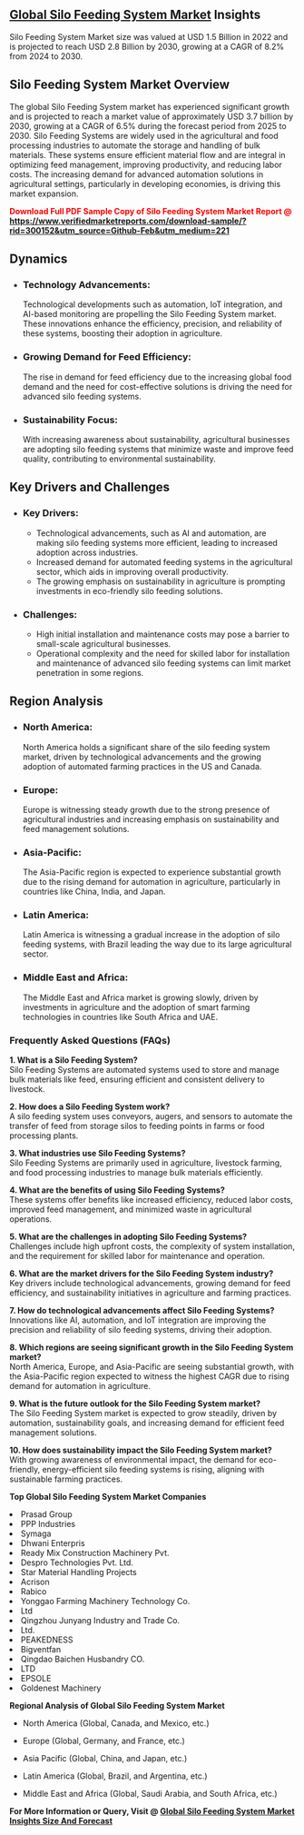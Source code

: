 <h2><a href="https://www.verifiedmarketreports.com/download-sample/?rid=300152&amp;utm_source=Github&amp;utm_medium=221" target="_blank">Global Silo Feeding System Market</a> Insights</h2><p>Silo Feeding System Market size was valued at USD 1.5 Billion in 2022 and is projected to reach USD 2.8 Billion by 2030, growing at a CAGR of 8.2% from 2024 to 2030.</p><p> <h2>Silo Feeding System Market Overview</h2> <p>The global Silo Feeding System market has experienced significant growth and is projected to reach a market value of approximately USD 3.7 billion by 2030, growing at a CAGR of 6.5% during the forecast period from 2025 to 2030. Silo Feeding Systems are widely used in the agricultural and food processing industries to automate the storage and handling of bulk materials. These systems ensure efficient material flow and are integral in optimizing feed management, improving productivity, and reducing labor costs. The increasing demand for advanced automation solutions in agricultural settings, particularly in developing economies, is driving this market expansion.</p> <p><strong><p><span class=""><span style="color: #ff0000;"><strong>Download Full PDF Sample Copy of Silo Feeding System Market Report</strong> @ </span><a href="https://www.verifiedmarketreports.com/download-sample/?rid=300152&amp;utm_source=Github-Feb&amp;utm_medium=221" target="_blank">https://www.verifiedmarketreports.com/download-sample/?rid=300152&amp;utm_source=Github-Feb&amp;utm_medium=221</a></span></p></strong></p> <h2>Dynamics</h2> <ul> <li><h3>Technology Advancements:</h3> Technological developments such as automation, IoT integration, and AI-based monitoring are propelling the Silo Feeding System market. These innovations enhance the efficiency, precision, and reliability of these systems, boosting their adoption in agriculture.</li> <li><h3>Growing Demand for Feed Efficiency:</h3> The rise in demand for feed efficiency due to the increasing global food demand and the need for cost-effective solutions is driving the need for advanced silo feeding systems.</li> <li><h3>Sustainability Focus:</h3> With increasing awareness about sustainability, agricultural businesses are adopting silo feeding systems that minimize waste and improve feed quality, contributing to environmental sustainability.</li> </ul> <h2>Key Drivers and Challenges</h2> <ul> <li><h3>Key Drivers:</h3> <ul> <li>Technological advancements, such as AI and automation, are making silo feeding systems more efficient, leading to increased adoption across industries.</li> <li>Increased demand for automated feeding systems in the agricultural sector, which aids in improving overall productivity.</li> <li>The growing emphasis on sustainability in agriculture is prompting investments in eco-friendly silo feeding solutions.</li> </ul> </li> <li><h3>Challenges:</h3> <ul> <li>High initial installation and maintenance costs may pose a barrier to small-scale agricultural businesses.</li> <li>Operational complexity and the need for skilled labor for installation and maintenance of advanced silo feeding systems can limit market penetration in some regions.</li> </ul> </li> </ul> <h2>Region Analysis</h2> <ul> <li><h3>North America:</h3> North America holds a significant share of the silo feeding system market, driven by technological advancements and the growing adoption of automated farming practices in the US and Canada.</li> <li><h3>Europe:</h3> Europe is witnessing steady growth due to the strong presence of agricultural industries and increasing emphasis on sustainability and feed management solutions.</li> <li><h3>Asia-Pacific:</h3> The Asia-Pacific region is expected to experience substantial growth due to the rising demand for automation in agriculture, particularly in countries like China, India, and Japan.</li> <li><h3>Latin America:</h3> Latin America is witnessing a gradual increase in the adoption of silo feeding systems, with Brazil leading the way due to its large agricultural sector.</li> <li><h3>Middle East and Africa:</h3> The Middle East and Africa market is growing slowly, driven by investments in agriculture and the adoption of smart farming technologies in countries like South Africa and UAE.</li> </ul> <h3>Frequently Asked Questions (FAQs)</h3> <p><strong>1. What is a Silo Feeding System?</strong><br>Silo Feeding Systems are automated systems used to store and manage bulk materials like feed, ensuring efficient and consistent delivery to livestock.</p> <p><strong>2. How does a Silo Feeding System work?</strong><br>A silo feeding system uses conveyors, augers, and sensors to automate the transfer of feed from storage silos to feeding points in farms or food processing plants.</p> <p><strong>3. What industries use Silo Feeding Systems?</strong><br>Silo Feeding Systems are primarily used in agriculture, livestock farming, and food processing industries to manage bulk materials efficiently.</p> <p><strong>4. What are the benefits of using Silo Feeding Systems?</strong><br>These systems offer benefits like increased efficiency, reduced labor costs, improved feed management, and minimized waste in agricultural operations.</p> <p><strong>5. What are the challenges in adopting Silo Feeding Systems?</strong><br>Challenges include high upfront costs, the complexity of system installation, and the requirement for skilled labor for maintenance and operation.</p> <p><strong>6. What are the market drivers for the Silo Feeding System industry?</strong><br>Key drivers include technological advancements, growing demand for feed efficiency, and sustainability initiatives in agriculture and farming practices.</p> <p><strong>7. How do technological advancements affect Silo Feeding Systems?</strong><br>Innovations like AI, automation, and IoT integration are improving the precision and reliability of silo feeding systems, driving their adoption.</p> <p><strong>8. Which regions are seeing significant growth in the Silo Feeding System market?</strong><br>North America, Europe, and Asia-Pacific are seeing substantial growth, with the Asia-Pacific region expected to witness the highest CAGR due to rising demand for automation in agriculture.</p> <p><strong>9. What is the future outlook for the Silo Feeding System market?</strong><br>The Silo Feeding System market is expected to grow steadily, driven by automation, sustainability goals, and increasing demand for efficient feed management solutions.</p> <p><strong>10. How does sustainability impact the Silo Feeding System market?</strong><br>With growing awareness of environmental impact, the demand for eco-friendly, energy-efficient silo feeding systems is rising, aligning with sustainable farming practices.</p> </p><p><strong>Top Global Silo Feeding System Market Companies</strong></p><div data-test-id=""><p><li>Prasad Group</li><li> PPP Industries</li><li> Symaga</li><li> Dhwani Enterpris</li><li> Ready Mix Construction Machinery Pvt.</li><li> Despro Technologies Pvt. Ltd.</li><li> Star Material Handling Projects</li><li> Acrison</li><li> Rabico</li><li> Yonggao Farming Machinery Technology Co.</li><li> Ltd</li><li> Qingzhou Junyang Industry and Trade Co.</li><li>Ltd.</li><li> PEAKEDNESS</li><li> Bigventfan</li><li> Qingdao Baichen Husbandry CO.</li><li>LTD</li><li> EPSOLE</li><li> Goldenest Machinery</li></p><div><strong>Regional Analysis of&nbsp;Global Silo Feeding System Market</strong></div><ul><li dir="ltr"><p dir="ltr">North America&nbsp;(Global, Canada, and Mexico, etc.)</p></li><li dir="ltr"><p dir="ltr">Europe (Global, Germany, and France, etc.)</p></li><li dir="ltr"><p dir="ltr">Asia Pacific&nbsp;(Global, China, and Japan, etc.)</p></li><li dir="ltr"><p dir="ltr">Latin America&nbsp;(Global, Brazil, and Argentina, etc.)</p></li><li dir="ltr">Middle East and Africa&nbsp;(Global, Saudi Arabia, and South Africa, etc.)</li></ul><p><strong>For More Information or Query, Visit @&nbsp;</strong><strong><a href="https://www.verifiedmarketreports.com/product/silo-feeding-system-market/?utm_source=Github&amp;utm_medium=221" target="_blank">Global Silo Feeding System Market Insights Size And Forecast</a></strong></p></div>
